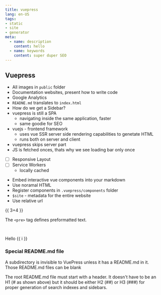 ```yaml
---
title: vuepress
lang: en-US
tags:
- static
- site
- generator
meta:
  - name: description
    content: hello
  - name: keywords
    content: super duper SEO
---
```


## Vuepress

* All images in `public` folder
* Documentation websites, present how to write code
* Google Analytics
* `READNE.md` translates to `index.html`
* How do we get a Sidebar?
* vuepress is still a SPA
  * navigating inside the same application, faster
  * same goodie for SEO
* vuejs - frontend framework
  * uses vue SSR server side rendering capabilities to genetate HTML
  * runs both on server and client
* vuepress skips server part
* JS is fetched onces, thats why we see loading bar only once
* [ ] Responsive Layout
* [ ] Service Workers
  * locally cached
* Embed interactive vue components into your markdown
* Use noramal HTML
* Register components in `.vuepress/components` folder
* `$site` - metadata for the entire website
* Use relative url

{{ 3+4 }}

The `<pre>` tag defines preformatted text.


<pre style="color:white">
 {{ $page }}
</pre>

<div v-for="i in 3">
 Hello {{ i }}
</div>


### Special README.md file

A subdirectory is invisible to VuePress unless it has a README.md in it. Those README.md files can be blank

The root README.md file must start with a header. It doesn't have to be an H1 (# as shown above) but it should be either H2 (##) or H3 (###) for proper generation of search indexes and sidebars.